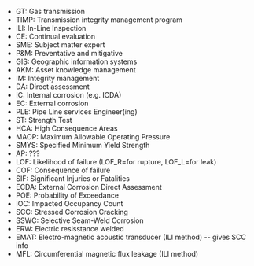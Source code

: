 - GT: Gas transmission
- TIMP: Transmission integrity management program
- ILI: In-Line Inspection
- CE: Continual evaluation
- SME: Subject matter expert
- P&M: Preventative and mitigative
- GIS: Geographic information systems
- AKM: Asset knowledge management
- IM: Integrity management
- DA: Direct assessment
- IC: Internal corrosion (e.g. ICDA)
- EC: External corrosion
- PLE: Pipe Line services Engineer(ing)
- ST: Strength Test
- HCA: High Consequence Areas
- MAOP: Maximum Allowable Operating Pressure
- SMYS: Specified Minimum Yield Strength
- AP: ???
- LOF: Likelihood of failure (LOF_R=for rupture, LOF_L=for leak)
- COF: Consequence of failure
- SIF: Significant Injuries or Fatalities
- ECDA: External Corrosion Direct Assessment
- POE: Probability of Exceedance
- IOC: Impacted Occupancy Count
- SCC: Stressed Corrosion Cracking
- SSWC: Selective Seam-Weld Corrosion
- ERW: Electric resisstance welded
- EMAT: Electro-magnetic acoustic transducer (ILI method) -- gives SCC info
- MFL: Circumferential magnetic flux leakage (ILI method)
